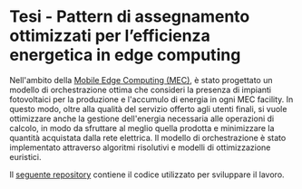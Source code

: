 # Tesi - Pattern di assegnamento ottimizzati per l’efficienza energetica in edge computing

Nell'ambito della [Mobile Edge Computing (MEC)](https://www.redhat.com/it/topics/edge-computing/what-is-multi-access-edge-computing), è stato progettato un modello di orchestrazione ottima che consideri la presenza di impianti fotovoltaici per la produzione e l'accumulo di energia in ogni MEC facility. In questo modo, oltre alla qualità del servizio offerto agli utenti finali, si vuole ottimizzare anche la gestione dell'energia necessaria alle operazioni di calcolo, in modo da sfruttare al meglio quella prodotta e minimizzare la quantità acquistata dalla rete elettrica. Il modello di orchestrazione è stato implementato attraverso algoritmi risolutivi e modelli di ottimizzazione euristici.

Il [seguente repository](https://github.com/mparati31/pv-based-mec-orchestration-model) contiene il codice utilizzato per sviluppare il lavoro.
